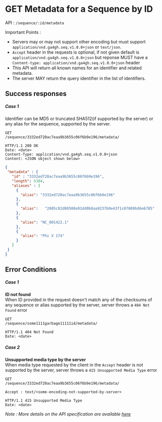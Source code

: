 # GET Metadata for a Sequence by ID
API : `/sequence/:id/metadata`

Important Points :  
 * Servers may or may not support other encoding but must support `application/vnd.ga4gh.seq.v1.0.0+json` or `text/json`.
 * `Accept` header in the requests is optional, if not given default is `application/vnd.ga4gh.seq.v1.0.0+json` but reponse MUST have a `Content-type: application/vnd.ga4gh.seq.v1.0.0+json` header
 * This API will return all known names for an identifier and related metadata.
 * The server MAY return the query identifier in the list of identifiers.


 ## Success responses
 ##### Case 1
 Identifier can be MD5 or truncated SHA512(if supported by the server) or any alias for the sequence, supported by the server.

 ```
 GET
 /sequence/3332ed720ac7eaa9b3655c06f6b9e196/metadata/
 ```
 ```
 HTTP/1.1 200 OK
 Date: <date>
 Content-Type: application/vnd.ga4gh.seq.v1.0.0+json
 Content: <JSON object shown below>
 ```

 ```json
 {
  "metadata" : {
    "id" : "3332ed720ac7eaa9b3655c06f6b9e196",
    "length": 5384,
    "aliases" : [
      {
        "alias": "3332ed720ac7eaa9b3655c06f6b9e196"
      },
      {
        "alias":   "2085c82d80500a91dd0b8aa9237b0e43f1c07809bd6e6785"
      },
      {
        "alias": "NC_001422.1"
      },
      {
        "alias": "Phi X 174"
      }
    ]
  }
}
 ```

## Error Conditions
##### Case 1
**ID not found**  
When ID provided in the request doesn't match any of the checksums of any sequence or alias supported by the server, server throws a `404 Not Found` error

```
GET
/sequence/some1111garbage11111id/metadata/
```

```
HTTP/1.1 404 Not Found
Date: <date>
```

##### Case 2
**Unsupported media type by the server**  
When media type requested by the client in the `Accept` header is not supported by the server, server throws a `415 Unsupported Media Type` error

```
GET
/sequence/3332ed720ac7eaa9b3655c06f6b9e196/metadata/

Accept : text/<some-encoding-not-supported-by-server>
```

```
HTTP/1.1 415 Unsupported Media Type
Date: <date>
```




*Note : More details on the API specification are available [here](https://docs.google.com/document/d/1q2ZE9YewJTpaqQg82Nrz_jVy8KsDpKoG1T8RvCAAsbI/edit#heading=h.gx07qh8j1d00)*
